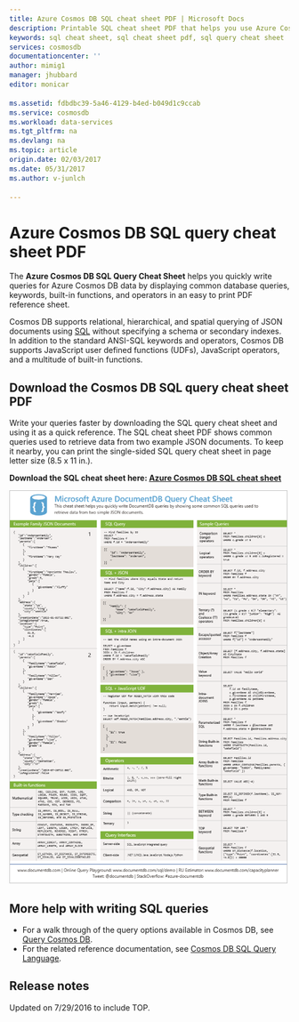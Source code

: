 ```yaml
---
title: Azure Cosmos DB SQL cheat sheet PDF | Microsoft Docs
description: Printable SQL cheat sheet PDF that helps you use Azure Cosmos DB's SQL syntax to query JSON documents in its database - SQL quick reference
keywords: sql cheat sheet, sql cheat sheet pdf, sql query cheat sheet
services: cosmosdb
documentationcenter: ''
author: mimig1
manager: jhubbard
editor: monicar

ms.assetid: fdbdbc39-5a46-4129-b4ed-b049d1c9ccab
ms.service: cosmosdb
ms.workload: data-services
ms.tgt_pltfrm: na
ms.devlang: na
ms.topic: article
origin.date: 02/03/2017
ms.date: 05/31/2017
ms.author: v-junlch

---
```

# Azure Cosmos DB SQL query cheat sheet PDF
The **Azure Cosmos DB SQL Query Cheat Sheet** helps you quickly write queries for Azure Cosmos DB data by displaying common  database queries, keywords, built-in functions, and operators in an easy to print PDF reference sheet. 

Cosmos DB supports relational, hierarchical,  and spatial querying of JSON documents using [SQL](documentdb-sql-query.md) without specifying a schema or secondary indexes. In addition to the standard ANSI-SQL keywords and operators, Cosmos DB supports JavaScript user defined functions (UDFs), JavaScript operators, and a multitude of built-in functions.

## Download the Cosmos DB SQL query cheat sheet PDF
Write your queries faster by downloading the SQL query cheat sheet and using it as a quick reference. The SQL cheat sheet PDF shows common queries used to retrieve data from two example JSON documents. To keep it nearby, you can print the single-sided SQL query cheat sheet in page letter size (8.5 x 11 in.).

**Download the SQL cheat sheet here: [Azure Cosmos DB SQL cheat sheet](http://go.microsoft.com/fwlink/?LinkId=623215)**

![Azure Cosmos DB SQL query cheat sheet: A quick reference PDF to the SQL syntax supported by Azure Cosmos DB - SQL cheat sheet, SQL cheat sheet PDF, SQL quick reference][cheat-sheet]

[cheat-sheet]: ./media/documentdb-sql-query-cheat-sheet/microsoft-documentdb-sql-query-cheat-sheet-v4.png


## More help with writing SQL queries
- For a walk through of the query options available in Cosmos DB, see [Query Cosmos DB](documentdb-sql-query.md).
- For the related reference documentation, see [Cosmos DB SQL Query Language](https://msdn.microsoft.com/library/azure/dn782250.aspx).

## Release notes
Updated on 7/29/2016 to include TOP.


